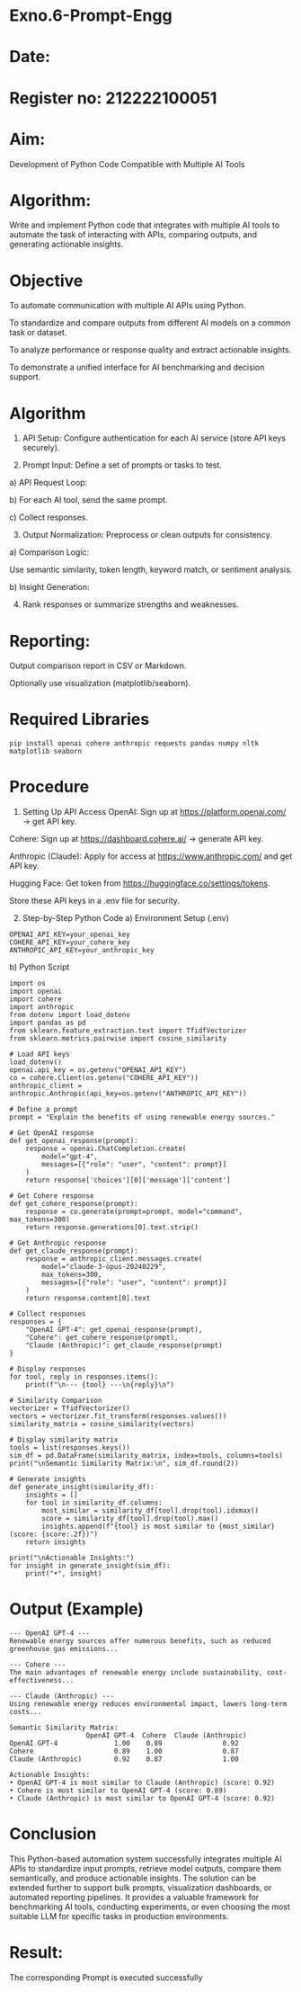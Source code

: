 # Exno.6-Prompt-Engg
# Date:
# Register no: 212222100051
# Aim:
Development of Python Code Compatible with Multiple AI Tools

# Algorithm: 
Write and implement Python code that integrates with multiple AI tools to automate the task of interacting with APIs, comparing outputs, and generating actionable insights.

# Objective
To automate communication with multiple AI APIs using Python.

To standardize and compare outputs from different AI models on a common task or dataset.

To analyze performance or response quality and extract actionable insights.

To demonstrate a unified interface for AI benchmarking and decision support.

# Algorithm
1. API Setup: Configure authentication for each AI service (store API keys securely).

2. Prompt Input: Define a set of prompts or tasks to test.

a) API Request Loop:

b) For each AI tool, send the same prompt.

c) Collect responses.

3. Output Normalization: Preprocess or clean outputs for consistency.

a) Comparison Logic:

Use semantic similarity, token length, keyword match, or sentiment analysis.

b) Insight Generation:

4. Rank responses or summarize strengths and weaknesses.

# Reporting:

Output comparison report in CSV or Markdown.

Optionally use visualization (matplotlib/seaborn).

# Required Libraries
```
pip install openai cohere anthropic requests pandas numpy nltk matplotlib seaborn
```
# Procedure
1. Setting Up API Access
OpenAI: Sign up at https://platform.openai.com/ → get API key.

Cohere: Sign up at https://dashboard.cohere.ai/ → generate API key.

Anthropic (Claude): Apply for access at https://www.anthropic.com/ and get API key.

Hugging Face: Get token from https://huggingface.co/settings/tokens.

Store these API keys in a .env file for security.

2. Step-by-Step Python Code
a) Environment Setup (.env)
```
OPENAI_API_KEY=your_openai_key
COHERE_API_KEY=your_cohere_key
ANTHROPIC_API_KEY=your_anthropic_key
```
b) Python Script
```
import os
import openai
import cohere
import anthropic
from dotenv import load_dotenv
import pandas as pd
from sklearn.feature_extraction.text import TfidfVectorizer
from sklearn.metrics.pairwise import cosine_similarity

# Load API keys
load_dotenv()
openai.api_key = os.getenv("OPENAI_API_KEY")
co = cohere.Client(os.getenv("COHERE_API_KEY"))
anthropic_client = anthropic.Anthropic(api_key=os.getenv("ANTHROPIC_API_KEY"))

# Define a prompt
prompt = "Explain the benefits of using renewable energy sources."

# Get OpenAI response
def get_openai_response(prompt):
    response = openai.ChatCompletion.create(
        model="gpt-4",
        messages=[{"role": "user", "content": prompt}]
    )
    return response['choices'][0]['message']['content']

# Get Cohere response
def get_cohere_response(prompt):
    response = co.generate(prompt=prompt, model="command", max_tokens=300)
    return response.generations[0].text.strip()

# Get Anthropic response
def get_claude_response(prompt):
    response = anthropic_client.messages.create(
        model="claude-3-opus-20240229",
        max_tokens=300,
        messages=[{"role": "user", "content": prompt}]
    )
    return response.content[0].text

# Collect responses
responses = {
    "OpenAI GPT-4": get_openai_response(prompt),
    "Cohere": get_cohere_response(prompt),
    "Claude (Anthropic)": get_claude_response(prompt)
}

# Display responses
for tool, reply in responses.items():
    print(f"\n--- {tool} ---\n{reply}\n")

# Similarity Comparison
vectorizer = TfidfVectorizer()
vectors = vectorizer.fit_transform(responses.values())
similarity_matrix = cosine_similarity(vectors)

# Display similarity matrix
tools = list(responses.keys())
sim_df = pd.DataFrame(similarity_matrix, index=tools, columns=tools)
print("\nSemantic Similarity Matrix:\n", sim_df.round(2))

# Generate insights
def generate_insight(similarity_df):
    insights = []
    for tool in similarity_df.columns:
        most_similar = similarity_df[tool].drop(tool).idxmax()
        score = similarity_df[tool].drop(tool).max()
        insights.append(f"{tool} is most similar to {most_similar} (score: {score:.2f})")
    return insights

print("\nActionable Insights:")
for insight in generate_insight(sim_df):
    print("•", insight)
```
# Output (Example)
```
--- OpenAI GPT-4 ---
Renewable energy sources offer numerous benefits, such as reduced greenhouse gas emissions...

--- Cohere ---
The main advantages of renewable energy include sustainability, cost-effectiveness...

--- Claude (Anthropic) ---
Using renewable energy reduces environmental impact, lowers long-term costs...

Semantic Similarity Matrix:
                   OpenAI GPT-4  Cohere  Claude (Anthropic)
OpenAI GPT-4              1.00    0.89               0.92
Cohere                    0.89    1.00               0.87
Claude (Anthropic)        0.92    0.87               1.00

Actionable Insights:
• OpenAI GPT-4 is most similar to Claude (Anthropic) (score: 0.92)
• Cohere is most similar to OpenAI GPT-4 (score: 0.89)
• Claude (Anthropic) is most similar to OpenAI GPT-4 (score: 0.92)
```
# Conclusion
This Python-based automation system successfully integrates multiple AI APIs to standardize input prompts, retrieve model outputs, compare them semantically, and produce actionable insights. The solution can be extended further to support bulk prompts, visualization dashboards, or automated reporting pipelines. It provides a valuable framework for benchmarking AI tools, conducting experiments, or even choosing the most suitable LLM for specific tasks in production environments.

# Result: 
The corresponding Prompt is executed successfully
